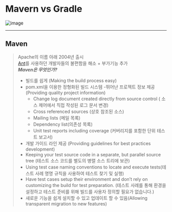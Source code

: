 # Mavern vs Gradle

![image](https://gradle.org/images/gradle-vs-maven.gif)

-------

## Maven

> Apache의 이름 아래 2004년 출시   
> [Ant](https://k39335.tistory.com/53)를 사용하던 개발자들의 불편함을 해소 + 부가기능 추가   
> ***Maven은 무엇인가?***
> - 빌드를 쉽게 (Making the build process easy)
> - pom.xml을 이용한 정형화된 빌드 시스템
> -뛰어난 프로젝트 정보 제공 (Providing quality project information)
>   - Change log document created directly from source control ( 소스 제어에서 직접 작성된 로그 문서 변경)
>   - Cross referenced sources (상호 참조된 소스)
>   - Mailing lists (메일 목록)
>   - Dependency list(의존성 목록)
>   - Unit test reports including coverage (커버리지를 포함한 단위 테스트 보고서)
>  - 개발 가이드 라인 제공 (Providing guidelines for best practices development)
>   - Keeping your test source code in a separate, but parallel source tree (테스트 소스 코드를 별도의 병렬 소스 트리에 보관)
>   - Using test case naming conventions to locate and execute tests(테스트 사례 명명 규칙을 사용하여 테스트 찾기 및 실행)
>   - Have test cases setup their environment and don’t rely on customizing the build for test preparation. 
(테스트 사례를 통해 환경을 설정하고 테스트 준비를 위해 빌드를 사용자 정의할 필요가 없습니다.)
>  - 새로운 기능을 쉽게 설치할 수 있고 업데이트 할 수 있음(Allowing transparent migration to new features)
